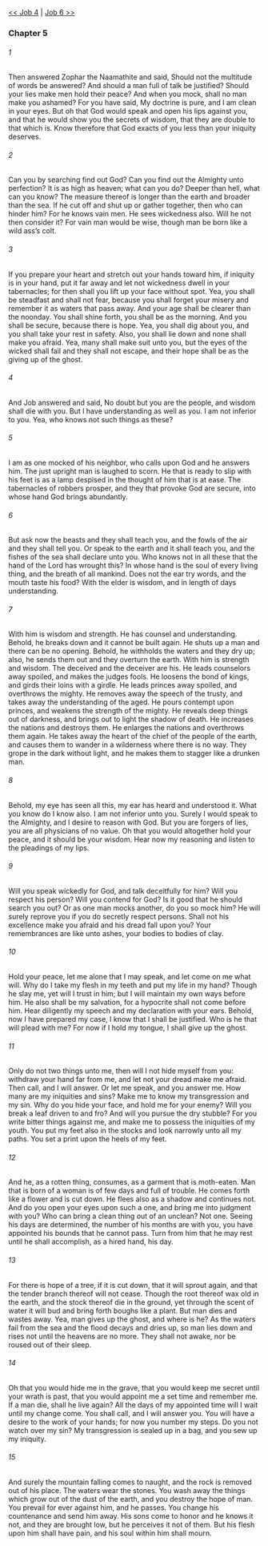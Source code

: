 [<< Job 4](Job%204.md)  |  [Job 6 >>](Job%206.md)

### Chapter 5
###### 1
Then answered Zophar the Naamathite and said, Should not the multitude of words be answered? And should a man full of talk be justified? Should your lies make men hold their peace? And when you mock, shall no man make you ashamed? For you have said, My doctrine is pure, and I am clean in your eyes. But oh that God would speak and open his lips against you, and that he would show you the secrets of wisdom, that they are double to that which is. Know therefore that God exacts of you less than your iniquity deserves.

###### 2
Can you by searching find out God? Can you find out the Almighty unto perfection? It is as high as heaven; what can you do? Deeper than hell, what can you know? The measure thereof is longer than the earth and broader than the sea. If he cut off and shut up or gather together, then who can hinder him? For he knows vain men. He sees wickedness also. Will he not then consider it? For vain man would be wise, though man be born like a wild ass’s colt.

###### 3
If you prepare your heart and stretch out your hands toward him, if iniquity is in your hand, put it far away and let not wickedness dwell in your tabernacles; for then shall you lift up your face without spot. Yea, you shall be steadfast and shall not fear, because you shall forget your misery and remember it as waters that pass away. And your age shall be clearer than the noonday. You shall shine forth, you shall be as the morning. And you shall be secure, because there is hope. Yea, you shall dig about you, and you shall take your rest in safety. Also, you shall lie down and none shall make you afraid. Yea, many shall make suit unto you, but the eyes of the wicked shall fail and they shall not escape, and their hope shall be as the giving up of the ghost.

###### 4
And Job answered and said, No doubt but you are the people, and wisdom shall die with you. But I have understanding as well as you. I am not inferior to you. Yea, who knows not such things as these?

###### 5
I am as one mocked of his neighbor, who calls upon God and he answers him. The just upright man is laughed to scorn. He that is ready to slip with his feet is as a lamp despised in the thought of him that is at ease. The tabernacles of robbers prosper, and they that provoke God are secure, into whose hand God brings abundantly.

###### 6
But ask now the beasts and they shall teach you, and the fowls of the air and they shall tell you. Or speak to the earth and it shall teach you, and the fishes of the sea shall declare unto you. Who knows not in all these that the hand of the Lord has wrought this? In whose hand is the soul of every living thing, and the breath of all mankind. Does not the ear try words, and the mouth taste his food? With the elder is wisdom, and in length of days understanding.

###### 7
With him is wisdom and strength. He has counsel and understanding. Behold, he breaks down and it cannot be built again. He shuts up a man and there can be no opening. Behold, he withholds the waters and they dry up; also, he sends them out and they overturn the earth. With him is strength and wisdom. The deceived and the deceiver are his. He leads counselors away spoiled, and makes the judges fools. He loosens the bond of kings, and girds their loins with a girdle. He leads princes away spoiled, and overthrows the mighty. He removes away the speech of the trusty, and takes away the understanding of the aged. He pours contempt upon princes, and weakens the strength of the mighty. He reveals deep things out of darkness, and brings out to light the shadow of death. He increases the nations and destroys them. He enlarges the nations and overthrows them again. He takes away the heart of the chief of the people of the earth, and causes them to wander in a wilderness where there is no way. They grope in the dark without light, and he makes them to stagger like a drunken man.

###### 8
Behold, my eye has seen all this, my ear has heard and understood it. What you know do I know also. I am not inferior unto you. Surely I would speak to the Almighty, and I desire to reason with God. But you are forgers of lies, you are all physicians of no value. Oh that you would altogether hold your peace, and it should be your wisdom. Hear now my reasoning and listen to the pleadings of my lips.

###### 9
Will you speak wickedly for God, and talk deceitfully for him? Will you respect his person? Will you contend for God? Is it good that he should search you out? Or as one man mocks another, do you so mock him? He will surely reprove you if you do secretly respect persons. Shall not his excellence make you afraid and his dread fall upon you? Your remembrances are like unto ashes, your bodies to bodies of clay.

###### 10
Hold your peace, let me alone that I may speak, and let come on me what will. Why do I take my flesh in my teeth and put my life in my hand? Though he slay me, yet will I trust in him; but I will maintain my own ways before him. He also shall be my salvation, for a hypocrite shall not come before him. Hear diligently my speech and my declaration with your ears. Behold, now I have prepared my case, I know that I shall be justified. Who is he that will plead with me? For now if I hold my tongue, I shall give up the ghost.

###### 11
Only do not two things unto me, then will I not hide myself from you: withdraw your hand far from me, and let not your dread make me afraid. Then call, and I will answer. Or let me speak, and you answer me. How many are my iniquities and sins? Make me to know my transgression and my sin. Why do you hide your face, and hold me for your enemy? Will you break a leaf driven to and fro? And will you pursue the dry stubble? For you write bitter things against me, and make me to possess the iniquities of my youth. You put my feet also in the stocks and look narrowly unto all my paths. You set a print upon the heels of my feet.

###### 12
And he, as a rotten thing, consumes, as a garment that is moth-eaten. Man that is born of a woman is of few days and full of trouble. He comes forth like a flower and is cut down. He flees also as a shadow and continues not. And do you open your eyes upon such a one, and bring me into judgment with you? Who can bring a clean thing out of an unclean? Not one. Seeing his days are determined, the number of his months are with you, you have appointed his bounds that he cannot pass. Turn from him that he may rest until he shall accomplish, as a hired hand, his day.

###### 13
For there is hope of a tree, if it is cut down, that it will sprout again, and that the tender branch thereof will not cease. Though the root thereof wax old in the earth, and the stock thereof die in the ground, yet through the scent of water it will bud and bring forth boughs like a plant. But man dies and wastes away. Yea, man gives up the ghost, and where is he? As the waters fail from the sea and the flood decays and dries up, so man lies down and rises not until the heavens are no more. They shall not awake, nor be roused out of their sleep.

###### 14
Oh that you would hide me in the grave, that you would keep me secret until your wrath is past, that you would appoint me a set time and remember me. If a man die, shall he live again? All the days of my appointed time will I wait until my change come. You shall call, and I will answer you. You will have a desire to the work of your hands; for now you number my steps. Do you not watch over my sin? My transgression is sealed up in a bag, and you sew up my iniquity.

###### 15
And surely the mountain falling comes to naught, and the rock is removed out of his place. The waters wear the stones. You wash away the things which grow out of the dust of the earth, and you destroy the hope of man. You prevail for ever against him, and he passes. You change his countenance and send him away. His sons come to honor and he knows it not, and they are brought low, but he perceives it not of them. But his flesh upon him shall have pain, and his soul within him shall mourn.